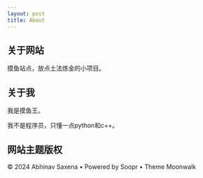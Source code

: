 ```yaml
---
layout: post
title: About 
---
```


## 关于网站

摸鱼站点，放点土法炼金的小项目。 

## 关于我

我是摸鱼王。

我不是程序员，只懂一点python和c++。

## 网站主题版权

© 2024 Abhinav Saxena   •  Powered by Soopr   •  Theme  Moonwalk

